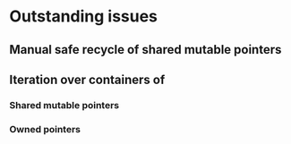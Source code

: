 # Outstanding issues

## Manual safe recycle of shared mutable pointers

## Iteration over containers of 
### Shared mutable pointers
### Owned pointers

